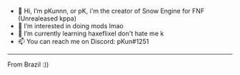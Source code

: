 - 👋 Hi, I’m pKunnn, or pK, i'm the creator of Snow Engine for FNF (Unrealeased kppa)
- 👀 I’m interested in doing mods lmao
- 🌱 I’m currently learning haxeflixel don't hate me k
- 📫 You can reach me on Discord: pKun#1251
--------------------------------------------------------------------------------------
From Brazil :))
